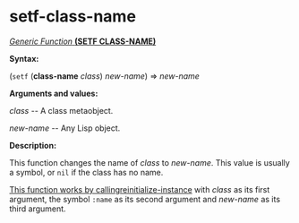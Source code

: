 setf-class-name
===============

[*Generic Function* **(SETF CLASS-NAME)**]()

**Syntax:**

(`setf` (**class-name** *class*) *new-name*) => *new-name*

**Arguments and values:**

*class* -- A class metaobject.

*new-name* -- Any Lisp object.

**Description:**

This function changes the name of *class* to *new-name*. This value is usually a symbol, or `nil` if the class has no name.

[This function works by calling]()[reinitialize-instance](http://www.lispworks.com/documentation/HyperSpec/Body/f_reinit.htm#reinitialize-instance) with *class* as its first argument, the symbol `:name` as its second argument and *new-name* as its third argument.
